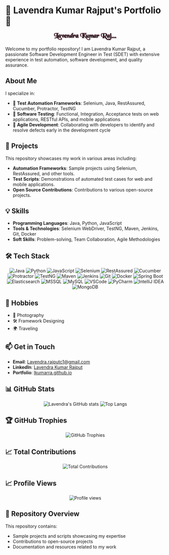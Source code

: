 # 🌟 Lavendra Kumar Rajput's Portfolio 🌟

<p align="center">
  <img src="https://raw.githubusercontent.com/lkumarra/lkumarra/master/lavendra.png" alt="Lavendra Kumar Rajput" width="200" />
</p>

Welcome to my portfolio repository! I am Lavendra Kumar Rajput, a passionate Software Development Engineer in Test (SDET) with extensive experience in test automation, software development, and quality assurance.

## About Me


I specialize in:
- 🧪 **Test Automation Frameworks**: Selenium, Java, RestAssured, Cucumber, Protractor, TestNG
- 🧩 **Software Testing**: Functional, Integration, Acceptance tests on web applications, RESTful APIs, and mobile applications
- 🤝 **Agile Development**: Collaborating with developers to identify and resolve defects early in the development cycle

## 🚀 Projects

This repository showcases my work in various areas including:
- **Automation Frameworks**: Sample projects using Selenium, RestAssured, and other tools.
- **Test Scripts**: Demonstrations of automated test cases for web and mobile applications.
- **Open Source Contributions**: Contributions to various open-source projects.

## 💡 Skills

- **Programming Languages**: Java, Python, JavaScript
- **Tools & Technologies**: Selenium WebDriver, TestNG, Maven, Jenkins, Git, Docker
- **Soft Skills**: Problem-solving, Team Collaboration, Agile Methodologies

## 🛠️ Tech Stack

<p align="center">
  <img src="https://img.shields.io/badge/Java-007396?style=flat&logo=java&logoColor=white" alt="Java" />
  <img src="https://img.shields.io/badge/Python-3776AB?style=flat&logo=python&logoColor=white" alt="Python" />
  <img src="https://img.shields.io/badge/JavaScript-F7DF1E?style=flat&logo=javascript&logoColor=black" alt="JavaScript" />
  <img src="https://img.shields.io/badge/Selenium-43B02A?style=flat&logo=selenium&logoColor=white" alt="Selenium" />
  <img src="https://img.shields.io/badge/RestAssured-FF6F00?style=flat&logo=java&logoColor=white" alt="RestAssured" />
  <img src="https://img.shields.io/badge/Cucumber-00D300?style=flat&logo=cucumber&logoColor=white" alt="Cucumber" />
  <img src="https://img.shields.io/badge/Protractor-EF3D59?style=flat&logo=angular&logoColor=white" alt="Protractor" />
  <img src="https://img.shields.io/badge/TestNG-EF6C00?style=flat&logo=testng&logoColor=white" alt="TestNG" />
  <img src="https://img.shields.io/badge/Maven-C71A3A?style=flat&logo=apache-maven&logoColor=white" alt="Maven" />
  <img src="https://img.shields.io/badge/Jenkins-D24939?style=flat&logo=jenkins&logoColor=white" alt="Jenkins" />
  <img src="https://img.shields.io/badge/Git-F05032?style=flat&logo=git&logoColor=white" alt="Git" />
  <img src="https://img.shields.io/badge/Docker-2496ED?style=flat&logo=docker&logoColor=white" alt="Docker" />
  <img src="https://img.shields.io/badge/Spring%20Boot-6DB33F?style=flat&logo=springboot&logoColor=white" alt="Spring Boot" />
  <img src="https://img.shields.io/badge/Elasticsearch-005571?style=flat&logo=elasticsearch&logoColor=white" alt="Elasticsearch" />
  <img src="https://img.shields.io/badge/MSSQL-CC2927?style=flat&logo=microsoftsqlserver&logoColor=white" alt="MSSQL" />
  <img src="https://img.shields.io/badge/MySQL-4479A1?style=flat&logo=mysql&logoColor=white" alt="MySQL" />
  <img src="https://img.shields.io/badge/VSCode-007ACC?style=flat&logo=visualstudiocode&logoColor=white" alt="VSCode" />
  <img src="https://img.shields.io/badge/PyCharm-000000?style=flat&logo=pycharm&logoColor=white" alt="PyCharm" />
  <img src="https://img.shields.io/badge/IntelliJ%20IDEA-000000?style=flat&logo=intellijidea&logoColor=white" alt="IntelliJ IDEA" />
  <img src="https://img.shields.io/badge/MongoDB-47A248?style=flat&logo=mongodb&logoColor=white" alt="MongoDB" />
</p>

## 🎨 Hobbies

- 📸 Photography
- 🛠️ Framework Designing
- 🌍 Traveling

## 📫 Get in Touch


- **Email**: [Lavendra.rajputc1@gmail.com](mailto:Lavendra.rajputc1@gmail.com)
- **LinkedIn**: [Lavendra Kumar Rajput](https://linkedin.com/in/lavendra-kumar-rajput-112ab2106)
- **Portfolio**: [lkumarra.github.io](https://lkumarra.github.io)

## 📊 GitHub Stats

<p align="center">
  <img src="https://github-readme-stats.vercel.app/api?username=lkumarra&show_icons=true&theme=radical" alt="Lavendra's GitHub stats" />
  <img src="https://github-readme-stats.vercel.app/api/top-langs/?username=lkumarra&layout=compact&theme=radical" alt="Top Langs" />
</p>

## 🏆 GitHub Trophies

<p align="center">
  <img src="https://github-profile-trophy.vercel.app/?username=lkumarra&theme=radical&no-frame=true&no-bg=true" alt="GitHub Trophies" />
</p>

## 📈 Total Contributions

<p align="center">
  <img src="https://github-contribution-stats.vercel.app/api?username=lkumarra&include_all_commits=true&count_private=true&theme=radical" alt="Total Contributions" />
</p>

## 📈 Profile Views

<p align="center">
  <img src="https://komarev.com/ghpvc/?username=lkumarra&label=Profile%20views&color=0e75b6&style=flat" alt="Profile views" />
</p>

## 📂 Repository Overview


This repository contains:
- Sample projects and scripts showcasing my expertise
- Contributions to open-source projects
- Documentation and resources related to my work
